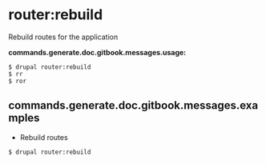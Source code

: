 # router:rebuild
Rebuild routes for the application

**commands.generate.doc.gitbook.messages.usage:**
```
$ drupal router:rebuild
$ rr  
$ ror  
```

## commands.generate.doc.gitbook.messages.examples
* Rebuild routes
```
$ drupal router:rebuild
```

